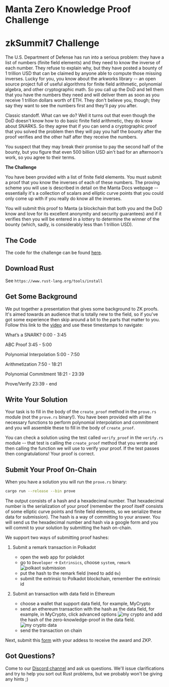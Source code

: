 # Manta Zero Knowledge Proof Challenge

# zkSummit7 Challenge

The U.S. Department of Defense has run into a serious problem: they have a list of numbers (finite field elements) and they need to know the inverse of each number.  They refuse to explain why, but they have posted a bounty of 1 trillion USD that can be claimed by anyone able to compute those missing inverses. Lucky for you, you know about the arkworks library -- an open source project full of useful algorithms for finite field arithmetic, polynomial algebra, and other  cryptographic math.  So you call up the DoD and tell them that you have the numbers they need and will deliver them as soon as you receive 1 trillion dollars worth of ETH. They don't believe you, though; they say they want to see the numbers first and they'll pay you after. 

Classic standoff. What can we do?  Well it turns out that even though the DoD doesn't know how to do basic finite field arithmetic, they do know about SNARKS.  So they agree that if you can send a cryptographic proof that you solved the problem then they will pay you half the bounty after the proof verifies and the other half after they receive the numbers.  

You suspect that they may break their promise to pay the second half of the bounty, but you figure that even 500 billion USD ain't bad for an afternoon's work, so you agree to their terms.

**The Challenge**

You have been provided with a list of finite field elements. You must submit a proof that you know the inverses of each of these numbers. The proving scheme you will use is described in detail on the Manta Docs webpage -- essentially it's a collection of scalars and elliptic curve points that you could only come up with if you really do know all the inverses.

You will submit this proof to Manta (a blockchain that both you and the DoD know and love for its excellent anonymity and security guarantees) and if it verifies then you will be entered in a lottery to determine the winner of the bounty (which, sadly, is considerably less than 1 trillion USD).

## The Code

The code for the challenge can be found [here](https://github.com/Manta-Network/ZKSummitHackingChallenge).

## Download Rust
See `https://www.rust-lang.org/tools/install`

## Get Some Background

We put together a presentation that gives some background to ZK proofs.  It's aimed towards an audience that is totally new to the field, so if you've got some experience then skip around a bit to the parts that matter to you.  Follow this link to the [video](https://drive.google.com/file/d/1mwLsnU_1mNWUV7f7jYAwcJDet7aQETaD/view?usp=sharing) and use these timestamps to navigate:

What’s a SNARK? 0:00 - 3:45

ABC Proof 3:45 - 5:00

Polynomial Interpolation 5:00 - 7:50

Arithmetization 7:50 - 18:21

Polynomial Commitment 18:21 - 23:39

Prove/Verify 23:39 - end

## Write Your Solution

Your task is to fill in the body of the `create_proof` method in the `prove.rs` module (not the `prove.rs` binary!).  You have been provided with all the necessary functions to perform polynomial interpolation and commitment and you will assemble these to fill in the body of `create_proof`. 

You can check a solution using the test called `verify_proof` in the `verify.rs` module -- that test is calling the `create_proof` method that you wrote and then calling the function we will use to verify your proof.  If the test passes then congratulations! Your proof is correct.

## Submit Your Proof On-Chain

When you have a solution you will run the `prove.rs` binary:

```sh
cargo run --release --bin prove
```

The output consists of a hash and a hexadecimal number.  That hexadecimal number is the serialization of your proof (remember the proof itself consists of some elliptic curve points and finite field elements, so we serialize these data for submission).  The hash is a way of committing to your answer.  You will send us the hexadecimal number and hash via a google form and you will commit to your solution by submitting the hash on-chain.  

We support two ways of submitting proof hashes:
1. Submit a remark transaction in Polkadot
   * open the web app for polakdot
   * go to `Developer` -> `Extrinsics`, choose `system`, `remark`
     ![polkaot submission](.resources/../resources/polakdot-submit.png)
   * put the hash to the remark field (need to add `0x`)
   * submit the extrinsic to Polkadot blockchain, remember the extrinsic id 
   
2. Submit an transaction with data field in Ethereum
   * choose a wallet that support data field, for example, MyCrypto
   * send an ethereum transaction with the hash as the data field, for example, in MyCrypto, click advanced options 
     ![my crypto](./resources/my-crypto-1.png)
    and add the hash of the zero-knowledge-proof in the data field.
     ![my crypto data](./resources/my-crypto-2.png)
   * send the transaction on chain 

Next, submit this [form](https://forms.gle/ZpGua9DUmwmYgiGdA) with your addess to receive the award and ZKP.

## Got Questions?

Come to our [Discord channel](https://discord.gg/MTBFB5rbJ8) and ask us questions.  We'll issue clarifications and try to help you sort out Rust problems, but we probably won't be giving any hints ;) 
